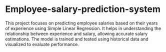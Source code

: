 # Employee-salary-prediction-system
This project focuses on predicting employee salaries based on their years of experience using Simple Linear Regression. It helps in understanding the relationship between experience and salary, allowing accurate salary estimations. The model is trained and tested using historical data and visualized to evaluate performance.
